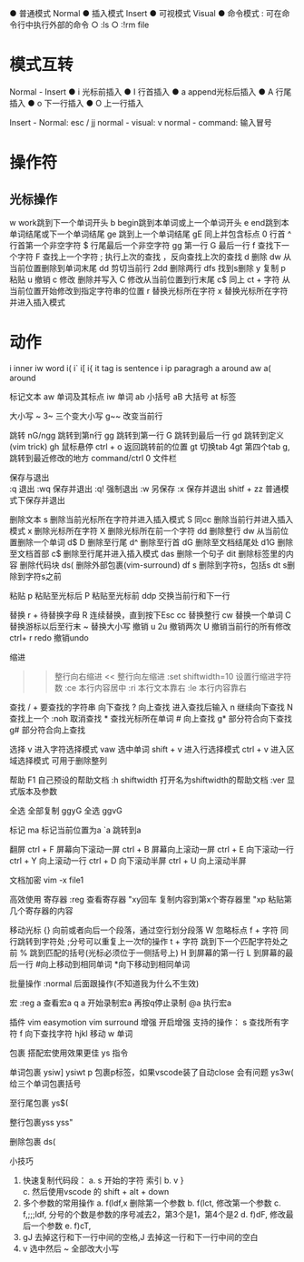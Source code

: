 ● 普通模式 Normal
● 插入模式 Insert
● 可视模式 Visual
● 命令模式 : 可在命令行中执行外部的命令
  ○ :ls
  ○ :!rm file

# 模式互转
Normal - Insert
● i 光标前插入
● I 行首插入
● a append光标后插入
● A 行尾插入
● o 下一行插入
● O 上一行插入

Insert - Normal: esc / jj
normal - visual: v
normal - command: 输入冒号

# 操作符
## 光标操作
w work跳到下一个单词开头
b begin跳到本单词或上一个单词开头
e end跳到本单词结尾或下一个单词结尾
ge 跳到上一个单词结尾
gE 同上并包含标点
0 行首
^ 行首第一个非空字符
$ 行尾最后一个非空字符
gg 第一行
G 最后一行
f 查找下一个字符
F 查找上一个字符
;  执行上次的查找
，反向查找上次的查找
d 删除
dw 从当前位置删除到单词末尾
dd 剪切当前行
2dd 删除两行
dfs 找到s删除
y 复制
p 粘贴
u 撤销
c 修改 删除并写入
C 修改从当前位置到行末尾
c$ 同上
ct + 字符 从当前位置开始修改到指定字符串的位置
r 替换光标所在字符
x 替换光标所在字符并进入插入模式

# 动作
i inner
iw word
i( i` i[ i{
it tag
is sentence
i ip paragragh
a around
aw a(  around

标记文本
aw 单词及其标点
iw 单词
ab 小括号
aB 大括号
at 标签

大小写
~
3~ 三个变大小写
g~~ 改变当前行

跳转
nG/ngg 跳转到第n行
gg 跳转到第一行
G 跳转到最后一行
gd 跳转到定义(vim trick)
gh 鼠标悬停
ctrl + o 返回跳转前的位置
gt 切换tab
4gt 第四个tab
g, 跳转到最近修改的地方
command/ctrl 0 文件栏

保存与退出		
:q 退出
:wq 保存并退出
:q! 强制退出
:w 另保存
:x 保存并退出
shitf + zz 普通模式下保存并退出

删除文本
s 删除当前光标所在字符并进入插入模式
S 同cc 删除当前行并进入插入模式
x 删除光标所在字符
X 删除光标所在前一个字符
dd 删除整行
dw 从当前位置删除一个单词
d$  D 删除至行尾
d^ 删除至行首
dG 删除至文档结尾处
d1G 删除至文档首部
c$ 删除至行尾并进入插入模式
das 删除一个句子
dit 删除标签里的内容 删除代码块
ds( 删除外部包裹(vim-surround)
df s 删除到字符s，包括s
dt s删除到字符s之前

粘贴
p 粘贴至光标后
P 粘贴至光标前
ddp 交换当前行和下一行

替换
r + 待替换字母
R 连续替换，直到按下Esc
cc 替换整行
cw 替换一个单词
C 替换游标以后至行末
~ 替换大小写
撤销
u
2u 撤销两次
U 撤销当前行的所有修改
ctrl+ r redo 撤销undo

缩进
>> 整行向右缩进
<< 整行向左缩进
:set shiftwidth=10 设置行缩进字符数
:ce 本行内容居中
:ri 本行文本靠右
:le 本行内容靠右

查找
/ + 要查找的字符串 向下查找
? 向上查找
进入查找后输入
n 继续向下查找
N 查找上一个
:noh 取消查找
\* 查找光标所在单词
\# 向上查找
g\* 部分符合向下查找
g\# 部分符合向上查找

选择
v 进入字符选择模式
vaw 选中单词
shift + v 进入行选择模式
ctrl + v 进入区域选择模式 可用于删除整列

帮助
F1 自己预设的帮助文档
:h shiftwidth 打开名为shiftwidth的帮助文档
:ver 显式版本及参数

全选
全部复制 ggyG
全选 ggvG

标记
ma 标记当前位置为a
`a 跳转到a

翻屏
ctrl + F 屏幕向下滚动一屏
ctrl + B 屏幕向上滚动一屏
ctrl + E 向下滚动一行
ctrl + Y 向上滚动一行
ctrl + D 向下滚动半屏
ctrl + U 向上滚动半屏


文档加密
vim -x file1

高效使用
寄存器
:reg 查看寄存器
"xy回车 复制内容到第x个寄存器里
"xp 粘贴第几个寄存器的内容

移动光标
{} 向前或者向后一个段落，通过空行划分段落
W 忽略标点
f + 字符 同行跳转到字符处 ;分号可以重复上一次f的操作
t + 字符 跳到下一个匹配字符处之前
% 跳到匹配的括号(光标必须位于一侧括号上)
H 到屏幕的第一行
L 到屏幕的最后一行
#向上移动到相同单词
*向下移动到相同单词

批量操作
:normal 后面跟操作(不知道我为什么不生效)

宏
:reg a 查看宏a
q a 开始录制宏a 再按q停止录制
@a 执行宏a


插件
vim easymotion
vim surround 
增强
<leader></leader> 开启增强
支持的操作：
s 查找所有字符
f 向下查找字符
hjkl 移动
w 单词

包裹
搭配宏使用效果更佳
ys 指令

单词包裹
ysiw]
ysiwt p 包裹p标签，如果vscode装了自动close 会有问题
ys3w( 给三个单词包裹括号

至行尾包裹
ys$(

整行包裹yss
yss"

删除包裹
ds(

小技巧
1. 快速复制代码段：
  a. <leader><leader> s 开始的字符 索引
  b.  v }  
  c. 然后使用vscode 的 shift + alt + down
2. 多个参数的常用操作
  a. f(ldf,x 删除第一个参数
  b. f(lct, 修改第一个参数
  c. f,;;;ldf, 分号的个数是参数的序号减去2，第3个是1，第4个是2
  d. f)dF, 修改最后一个参数
  e. f)cT,
3. gJ 去掉这行和下一行中间的空格,J 去掉这一行和下一行中间的空白
4. v 选中然后 ~ 全部改大小写